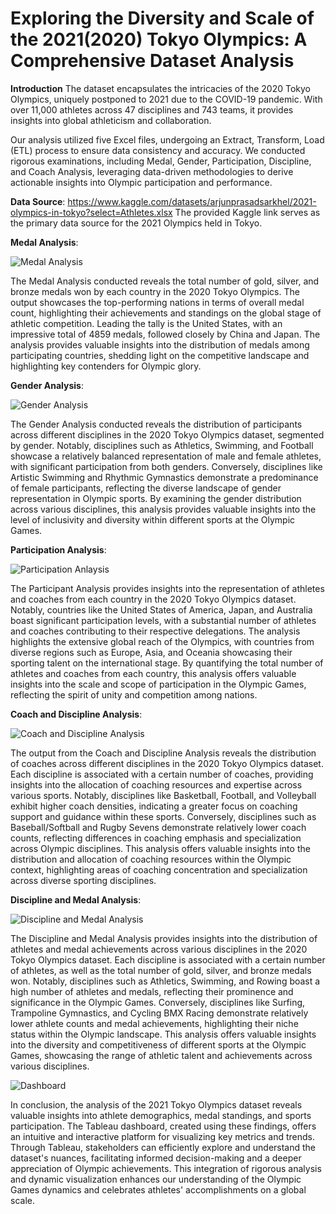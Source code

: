 # Exploring the Diversity and Scale of the 2021(2020) Tokyo Olympics: A Comprehensive Dataset Analysis

**Introduction**
The dataset encapsulates the intricacies of the 2020 Tokyo Olympics, uniquely postponed to 2021 due to the COVID-19 pandemic. With over 11,000 athletes across 47 disciplines and 743 teams, it provides insights into global athleticism and collaboration.

Our analysis utilized five Excel files, undergoing an Extract, Transform, Load (ETL) process to ensure data consistency and accuracy. We conducted rigorous examinations, including Medal, Gender, Participation, Discipline, and Coach Analysis, leveraging data-driven methodologies to derive actionable insights into Olympic participation and performance.

**Data Source**:
https://www.kaggle.com/datasets/arjunprasadsarkhel/2021-olympics-in-tokyo?select=Athletes.xlsx
The provided Kaggle link serves as the primary data source for the 2021 Olympics held in Tokyo.

**Medal Analysis**:

![Medal Analysis](https://github.com/vinodhinidevaraj/2021-Olympics-in-Tokyo/assets/145280558/ff676151-c409-4054-a1f8-81749bd381a0)

The Medal Analysis conducted reveals the total number of gold, silver, and bronze medals won by each country in the 2020 Tokyo Olympics. The output showcases the top-performing nations in terms of overall medal count, highlighting their achievements and standings on the global stage of athletic competition. Leading the tally is the United States, with an impressive total of 4859 medals, followed closely by China and Japan. The analysis provides valuable insights into the distribution of medals among participating countries, shedding light on the competitive landscape and highlighting key contenders for Olympic glory.


**Gender Analysis**:

![Gender Analysis](https://github.com/vinodhinidevaraj/2021-Olympics-in-Tokyo/assets/145280558/e4dd446b-9fa7-49ca-bebf-e5511471c186)

The Gender Analysis conducted reveals the distribution of participants across different disciplines in the 2020 Tokyo Olympics dataset, segmented by gender. Notably, disciplines such as Athletics, Swimming, and Football showcase a relatively balanced representation of male and female athletes, with significant participation from both genders. Conversely, disciplines like Artistic Swimming and Rhythmic Gymnastics demonstrate a predominance of female participants, reflecting the diverse landscape of gender representation in Olympic sports. By examining the gender distribution across various disciplines, this analysis provides valuable insights into the level of inclusivity and diversity within different sports at the Olympic Games.

**Participation Analysis**:

![Participation Anlaysis](https://github.com/vinodhinidevaraj/2021-Olympics-in-Tokyo/assets/145280558/f7c2cab3-21cd-4ce7-845e-d62728da81a0)

The Participant Analysis provides insights into the representation of athletes and coaches from each country in the 2020 Tokyo Olympics dataset. Notably, countries like the United States of America, Japan, and Australia boast significant participation levels, with a substantial number of athletes and coaches contributing to their respective delegations. The analysis highlights the extensive global reach of the Olympics, with countries from diverse regions such as Europe, Asia, and Oceania showcasing their sporting talent on the international stage. By quantifying the total number of athletes and coaches from each country, this analysis offers valuable insights into the scale and scope of participation in the Olympic Games, reflecting the spirit of unity and competition among nations.

**Coach and Discipline Analysis**:

![Coach and Discipline Analysis](https://github.com/vinodhinidevaraj/2021-Olympics-in-Tokyo/assets/145280558/d2add328-328e-4939-a27f-8907243c3ed1)

The output from the Coach and Discipline Analysis reveals the distribution of coaches across different disciplines in the 2020 Tokyo Olympics dataset. Each discipline is associated with a certain number of coaches, providing insights into the allocation of coaching resources and expertise across various sports. Notably, disciplines like Basketball, Football, and Volleyball exhibit higher coach densities, indicating a greater focus on coaching support and guidance within these sports. Conversely, disciplines such as Baseball/Softball and Rugby Sevens demonstrate relatively lower coach counts, reflecting differences in coaching emphasis and specialization across Olympic disciplines. This analysis offers valuable insights into the distribution and allocation of coaching resources within the Olympic context, highlighting areas of coaching concentration and specialization across diverse sporting disciplines.

**Discipline and Medal Analysis**:

![Discipline and Medal Analysis](https://github.com/vinodhinidevaraj/2021-Olympics-in-Tokyo/assets/145280558/5febc849-8613-439c-bd05-f123b13b9dda)

The Discipline and Medal Analysis provides insights into the distribution of athletes and medal achievements across various disciplines in the 2020 Tokyo Olympics dataset. Each discipline is associated with a certain number of athletes, as well as the total number of gold, silver, and bronze medals won. Notably, disciplines such as Athletics, Swimming, and Rowing boast a high number of athletes and medals, reflecting their prominence and significance in the Olympic Games. Conversely, disciplines like Surfing, Trampoline Gymnastics, and Cycling BMX Racing demonstrate relatively lower athlete counts and medal achievements, highlighting their niche status within the Olympic landscape. This analysis offers valuable insights into the diversity and competitiveness of different sports at the Olympic Games, showcasing the range of athletic talent and achievements across various disciplines.


![Dashboard](https://github.com/vinodhinidevaraj/2021-Olympics-in-Tokyo/assets/145280558/2b10a988-9b9a-4bb8-a7c9-b46a1281c101)

In conclusion, the analysis of the 2021 Tokyo Olympics dataset reveals valuable insights into athlete demographics, medal standings, and sports participation. The Tableau dashboard, created using these findings, offers an intuitive and interactive platform for visualizing key metrics and trends. Through Tableau, stakeholders can efficiently explore and understand the dataset's nuances, facilitating informed decision-making and a deeper appreciation of Olympic achievements. This integration of rigorous analysis and dynamic visualization enhances our understanding of the Olympic Games dynamics and celebrates athletes' accomplishments on a global scale.
